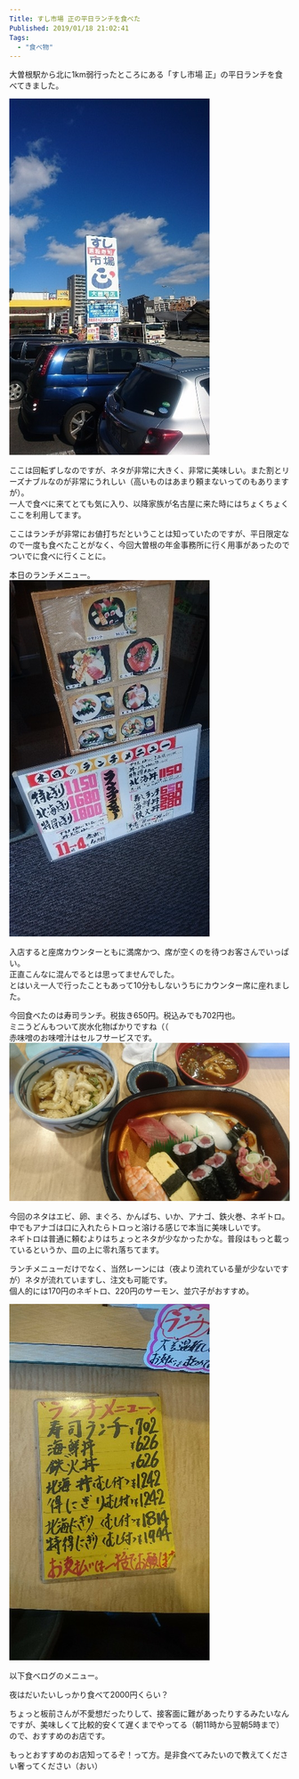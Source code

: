 ```yaml
---
Title: すし市場 正の平日ランチを食べた
Published: 2019/01/18 21:02:41
Tags:
  - "食べ物"
---
```

大曽根駅から北に1km弱行ったところにある「すし市場 正」の平日ランチを食べてきました。  

<?# OEmbed "https://goo.gl/maps/9hX5fSyZP2M2" /?>



  ![](20190118200921.jpg) 

ここは回転ずしなのですが、ネタが非常に大きく、非常に美味しい。また割とリーズナブルなのが非常にうれしい（高いものはあまり頼まないってのもありますが）。  
一人で食べに来てとても気に入り、以降家族が名古屋に来た時にはちょくちょくここを利用してます。  

ここはランチが非常にお値打ちだということは知っていたのですが、平日限定なので一度も食べたことがなく、今回大曽根の年金事務所に行く用事があったのでついでに食べに行くことに。  

本日のランチメニュー。  
![](20190118200903.jpg)   

入店すると座席カウンターともに満席かつ、席が空くのを待つお客さんでいっぱい。  
正直こんなに混んでるとは思ってませんでした。  
とはいえ一人で行ったこともあって10分もしないうちにカウンター席に座れました。

今回食べたのは寿司ランチ。税抜き650円。税込みでも702円也。  
ミニうどんもついて炭水化物ばかりですね（（  
赤味噌のお味噌汁はセルフサービスです。 
![](20190118200719.jpg) 
 
今回のネタはエビ、卵、まぐろ、かんぱち、いか、アナゴ、鉄火巻、ネギトロ。  
中でもアナゴは口に入れたらトロっと溶ける感じで本当に美味しいです。  
ネギトロは普通に頼むよりはちょっとネタが少なかったかな。普段はもっと載っているというか、皿の上に零れ落ちてます。  

ランチメニューだけでなく、当然レーンには（夜より流れている量が少ないですが）ネタが流れていますし、注文も可能です。  
個人的には170円のネギトロ、220円のサーモン、並穴子がおすすめ。   

![](20190118200709.jpg) 

以下食べログのメニュー。  

<?# OEmbed "https://tabelog.com/aichi/A2301/A230110/23002167/dtlmenu/photo/" /?>

夜はだいたいしっかり食べて2000円くらい？  

ちょっと板前さんが不愛想だったりして、接客面に難があったりするみたいなんですが、美味しくて比較的安くて遅くまでやってる（朝11時から翌朝5時まで）ので、おすすめのお店です。  

もっとおすすめのお店知ってるぞ！って方。是非食べてみたいので教えてください奢ってください（おい）  
